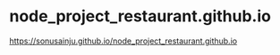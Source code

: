 # node_project_restaurant.github.io

https://sonusainju.github.io/node_project_restaurant.github.io
